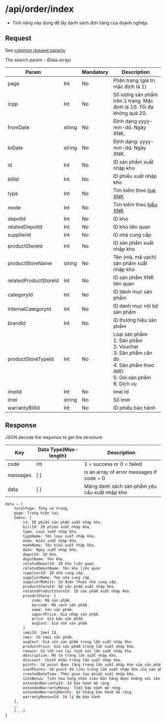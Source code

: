 # /api/order/index

* Tính năng này dùng để lấy danh sách đơn hàng của doanh nghiệp.

## Request

See [common request params](/api.md#request)

The search param - \(Data array\)

| Param |  | Mandatory | Description |
| --- | --- | --- | --- |
| page | Int | No | Phân trang \(giá trị mặc định là 1\) |
| icpp | Int | No | Số lượng sản phẩm trên 1 trang. Mặc định là 10. Tối đa không quá 20. |
| fromDate | string | No | Định dạng yyyy-mm-dd. Ngày XNK. |
| toDate | string | No | Định dạng: yyyy-mm-dd. Ngày XNK. |
|id	|Int	|No	|ID sản phẩm xuất nhập kho|
|billId	|Int	|No	|ID phiếu xuất nhập kho|
|type	|Int	|No	|Tìm kiếm theo [loại XNK](/glossary.md#inventory)|
|mode	|Int	|No	|Tìm kiếm theo [kiểu XNK](/glossary.md#inventory)|
|depotId	|Int	|No	|ID kho|
|relatedDepotId	|Int	|No	|ID kho liên quan|
|supplierId	|Int	|No	|ID nhà cung cấp|
|productStoreId	|Int	|No	|ID sản phẩm xuất nhập kho|
|productStoreName	|string	|No	|Tên (mã, mã vạch) sản phẩm xuất nhập kho|
|relatedProductStoreId	|Int	|No	|ID sản phẩm XNK liên quan|
|categoryId	|Int	|No	|ID danh mục sản phẩm|
|internalCategoryId	|Int	|No	|ID danh mục nội bộ sản phẩm|
|brandId	|Int	|No	|ID thương hiệu sản phẩm|
|productStoreTypeId	|Int	|No	|Loại sản phẩm: <br>1: Sản phẩm<br>2: Voucher<br>3: Sản phẩm cân đo<br>4: Sản phẩm theo IMEI<br>5: Gói sản phẩm<br>6: Dịch vụ |
|imeiId	|Int	|No	|Imei Id
|imei	|string	|No	|Số imei
|warrantyBillId	|Int	|No	|ID phiếu bảo hành

## Response

JSON decode the response to get the structure:

| Key | Data Type\(Max-length\) | Description |
| --- | --- | --- |
| code | int | 1 = success or 0 = failed |
| messages | \[ \] | is an array of error messages if code = 0 |
| data | \[ \] | Mảng danh sách sản phẩm yêu cầu xuất nhập kho |

```js
data = [
    totalPage: Tổng số trang,
    page: Trang hiện tại,
    Imexs: [
        id: ID phiếu sản phẩm xuất nhập kho,
        billId: ID phiếu xuất nhập kho,
        type: Loại xuất nhập kho,
        typeName: Tên loại xuất nhập kho,
        mode: Kiểu xuất nhập kho,
        modeName: Tên kiểu xuất nhập kho,
        date: Ngày xuất nhập kho,
        depotId: ID kho,
        depotName: Tên kho,
        relatedDepotId: ID kho liên quan,
        relatedDepotName: Tên kho liên quan
        supplierId: ID nhà cung cấp,
        supplierName: Tên nhà cung cấp,
        supplierMobile: Số điện thoại nhà cung cấp,
        productStoreId: ID sản phẩm xuất nhập kho,
        relatedProductStoreId: ID sản phẩm xuất nhập kho,
        proudctStore: [
            code: Mã sản phẩm,
            barcode: Mã vạch sản phẩm,
            name: tên sản phẩm,
            importPrice: Giá nhập sản phẩm,
            price: Giá bán sản phẩm,
            avgCost: Giá vốn sản phẩm
        ]
        imeiId: Imei Id,
        imei: Số imei sản phẩm,
        avgCost: Giá vốn sản phẩm trong lần xuất nhập kho,
        productPrice: Giá sản phẩm trong lần xuất nhập kho,
        remain: Số tồn còn lại tính tới lần xuất nhập kho,
        description: Mô tả trong lần xuất nhập kho,
        discount: Chiết khấu trong lần xuất nhập kho,
        points: Số point được tặng trong lần xuất nhập kho của sản phẩm ,
        usedPoints: Số point đã tiêu trong lần xuất nhập kho của sản phẩm,
        createdDateTime: Thời gian tạo phiếu xuât nhập kho,
        saleBonus: Tiền hoa hồng nhân viên bán hàng được hưởng với sản phẩm,
        extendedWarrantyId: Id bảo hành mở rộng,
        extendedWarrantyMoney: Tiền bảo hành mở rộng,
        extendedWarrantyMonths: Số tháng bảo hành mở rộng,
        warrantyReasonId: Id lý do bảo hành
    ],
    ….
    [...]
]
```



